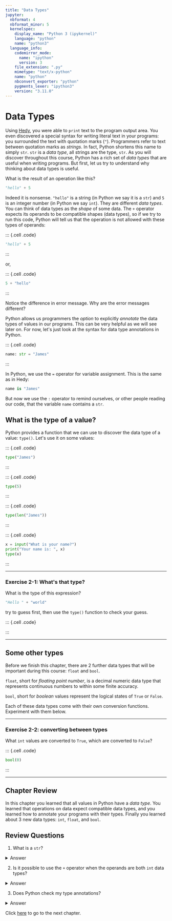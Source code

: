 ```yaml
---
title: "Data Types"
jupyter:
  nbformat: 4
  nbformat_minor: 5
  kernelspec:
    display_name: "Python 3 (ipykernel)"
    language: "python"
    name: "python3"
  language_info:
    codemirror_mode:
      name: "ipython"
      version: 3
    file_extension: ".py"
    mimetype: "text/x-python"
    name: "python"
    nbconvert_exporter: "python"
    pygments_lexer: "ipython3"
    version: "3.11.0"
---
```


# Data Types

Using [Hedy](https://hedy.org), you were able to `print` text to the program output area.
You even discovered a special syntax for writing literal text in your programs: you
surrounded the text with quotation marks (`"`). Programmers refer to text between quotation
marks as _strings_. In fact, Python shortens this name to simply `str`. `str` is a  _data type_,
all strings are the type, `str`. As you will discover throughout this course, Python has
a rich set of _data types_ that are useful when writing programs. But first, let us try to
understand why thinking about data types is useful.

What is the result of an operation like this?

```python
"hello" + 5
```

Indeed it is nonsense. `"hello"` is a string (in Python we say it is a `str`) and `5` is an
integer number (in Python we say `int`). They are different _data types_. You can think of
data types as the _shape_ of some data. The `+` operator expects its operands to be
compatible shapes (data types), so if we try to run this code, Python will tell us that
the operation is not allowed with these types of operands:

::: {.cell .code}
```python
"hello" + 5
```
:::

or,

::: {.cell .code}
```python
5 + "hello"
```
:::

Notice the difference in error message. Why are the error messages different?

Python allows us programmers the _option_ to explicitly _annotate_ the data types of
values in our programs. This can be very helpful as we will see later on. For now,
let's just look at the syntax for data type annotations in Python.

::: {.cell .code}
```python
name: str = "James"
```
:::

In Python, we use the `=` operator for variable assignment. This is the same as in Hedy:
```python
name is "James"
```
But now we use the `:` operator to remind ourselves, or other people reading our code,
that the variable `name` contains a `str`.

## What is the type of a value?

Python provides a function that we can use to discover the data type of a value: `type()`.
Let's use it on some values:

::: {.cell .code}
```python
type("James")
```
:::

::: {.cell .code}
```python
type(5)
```
:::

::: {.cell .code}
```python
type(len("James"))
```
:::

::: {.cell .code}
```python
x = input("What is your name?")
print("Your name is: ", x)
type(x)
```
:::

***

### Exercise 2-1: What's that type?

What is the type of this expression?

```python
"Hello " + "world"
```

try to guess first, then use the `type()` function to check your guess.

::: {.cell .code}

:::

***

## Some other types

Before we finish this chapter, there are 2 further data types that will be
important during this course: `float` and `bool`.

`float`, short for _floating point number_, is a decimal numeric data type
that represents continuous numbers to within some finite accuracy.

`bool`, short for _boolean_ values represent the logical states of `True`
or `False`.

Each of these data types come with their own conversion functions. Experiment
with them below.

***

### Exercise 2-2: converting between types

What `int` values are converted to `True`, which are converted to `False`?

::: {.cell .code}
```python
bool(0)
```
:::

***

## Chapter Review

In this chapter you learned that all values in Python have a _data type_. You
learned that operations on data expect compatible data types, and you learned
how to annotate your programs with their types. Finally you learned about 3 new
data types: `int`, `float`, and `bool`.

## Review Questions

1. What is a `str`?
<details>
  <summary>Answer</summary>
  A <code>str</code> is the <em>data type</em> of all text.
</details>

2. Is it possible to use the `+` operator when the operands are both `int` data types?
<details>
  <summary>Answer</summary>
  Yes. This would be addition of numbers.
</details>

3. Does Python check my type annotations?
<details>
  <summary>Answer</summary>
  No. Like comments, they are for people reading your code.
  There are separate programs that will check your types but these
  are out of scope for this course.
</details>

Click [here](03_Functions.ipynb) to go to the next chapter.
